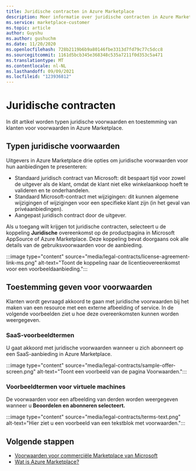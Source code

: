 ```yaml
---
title: Juridische contracten in Azure Marketplace
description: Meer informatie over juridische contracten in Azure Marketplace.
ms.service: marketplace-customer
ms.topic: article
author: Guyshu
ms.author: gushuchm
ms.date: 11/20/2020
ms.openlocfilehash: 728b2119b6b9a80146fbe3313d7fd79c77c5dcc8
ms.sourcegitcommit: 1161d5bcb345e368348c535a7211f0d353c5a471
ms.translationtype: MT
ms.contentlocale: nl-NL
ms.lasthandoff: 09/09/2021
ms.locfileid: "123936812"
---
```

# <a name="legal-contracts"></a>Juridische contracten

In dit artikel worden typen juridische voorwaarden en toestemming van klanten voor voorwaarden in Azure Marketplace.

## <a name="types-of-legal-terms"></a>Typen juridische voorwaarden

Uitgevers in Azure Marketplace drie opties om juridische voorwaarden voor hun aanbiedingen te presenteren:

- Standaard juridisch contract van Microsoft: dit bespaart tijd voor zowel de uitgever als de klant, omdat de klant niet elke winkelaankoop hoeft te valideren en te onderhandelen.
- Standaard Microsoft-contract met wijzigingen: dit kunnen algemene wijzigingen of wijzigingen voor een specifieke klant zijn (in het geval van privéaanbiedingen).
- Aangepast juridisch contract door de uitgever.

Als u toegang wilt krijgen tot juridische contracten, selecteert u de koppeling **Juridische** overeenkomst op de productpagina in Microsoft AppSource of Azure Marketplace. Deze koppeling bevat doorgaans ook alle details van de gebruiksvoorwaarden voor de aanbieding.

:::image type="content" source="media/legal-contracts/license-agreement-link-ms.png" alt-text="Toont de koppeling naar de licentieovereenkomst voor een voorbeeldaanbieding.":::

## <a name="consenting-to-terms-and-conditions"></a>Toestemming geven voor voorwaarden

Klanten wordt gevraagd akkoord te gaan met juridische voorwaarden bij het maken van een resource met een externe afbeelding of service. In de volgende voorbeelden ziet u hoe deze overeenkomsten kunnen worden weergegeven.

### <a name="saas-example-terms"></a>SaaS-voorbeeldtermen

U gaat akkoord met juridische voorwaarden wanneer u zich abonneert op een SaaS-aanbieding in Azure Marketplace.

:::image type="content" source="media/legal-contracts/sample-offer-screen.png" alt-text="Toont een voorbeeld van de pagina Voorwaarden.":::

### <a name="virtual-machine-example-terms"></a>Voorbeeldtermen voor virtuele machines

De voorwaarden voor een afbeelding van derden worden weergegeven wanneer u **Beoordelen en abonneren selecteert.**

:::image type="content" source="media/legal-contracts/terms-text.png" alt-text="Hier ziet u een voorbeeld van een tekstblok met voorwaarden.":::

## <a name="next-steps"></a>Volgende stappen

- [Voorwaarden voor commerciële Marketplace van Microsoft](https://azure.microsoft.com/support/legal/marketplace-terms/)
- [Wat is Azure Marketplace?](azure-marketplace-overview.md) 
